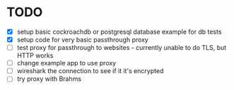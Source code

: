 # TODO

- [x] setup basic cockroachdb or postgresql database example for db tests
- [x] setup code for very basic passthrough proxy
- [ ] test proxy for passthrough to websites - currently unable to do TLS, but HTTP works
- [ ] change example app to use proxy
- [ ] wireshark the connection to see if it it's encrypted
- [ ] try proxy with Brahms